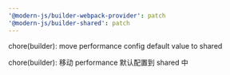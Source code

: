 ```yaml
---
'@modern-js/builder-webpack-provider': patch
'@modern-js/builder-shared': patch
---
```


chore(builder): move performance config default value to shared

chore(builder): 移动 performance 默认配置到 shared 中
